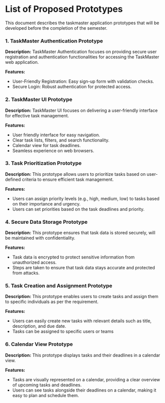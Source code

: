 # List of Proposed Prototypes

This document describes the taskmaster application prototypes that will be developed before the completion of the semester.


### 1. TaskMaster Authentication Prototype

**Description:** TaskMaster Authentication focuses on providing secure user registration and authentication functionalities for accessing the TaskMaster web application.

**Features:**
- User-Friendly Registration: Easy sign-up form with validation checks.
- Secure Login: Robust authentication for protected access.

### 2. TaskMaster UI Prototype
 
**Description:** TaskMaster UI focuses on delivering a user-friendly interface for effective task management.

**Features:**
- User friendly interface for easy navigation.
- Clear task lists, filters, and search functionality.
- Calendar view for task deadlines.
- Seamless experience on web browsers.

### 3. Task Prioritization Prototype

**Description:** This prototype allows users to prioritize tasks based on user-defined criteria to ensure efficient task management.

**Features:**
- Users can assign priority levels (e.g., high, medium, low) to tasks based on their importance and urgency.
- Users can set priorities based on the task deadlines and priority.

### 4. Secure Data Storage Prototype

**Description:** This prototype ensures that task data is stored securely, will be maintained with confidentiality.

**Features:**
- Task data is encrypted to protect sensitive information from unauthorized access.
- Steps are taken to ensure that task data stays accurate and protected from attacks.

### 5. Task Creation and Assignment Prototype

**Description:** This prototype enables users to create tasks and assign them to specific individuals as per the requirement.

**Features:**
- Users can easily create new tasks with relevant details such as title, description, and due date.
- Tasks can be assigned to specific users or teams

### 6. Calendar View Prototype

**Description:** This prototype displays tasks and their deadlines in a calendar view.

**Features:**
- Tasks are visually represented on a calendar, providing a clear overview of upcoming tasks and deadlines.
- Users can see tasks alongside their deadlines on a calendar, making it easy to plan and schedule them.
